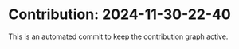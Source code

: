 # Contribution: 2024-11-30-22-40
This is an automated commit to keep the contribution graph active.
